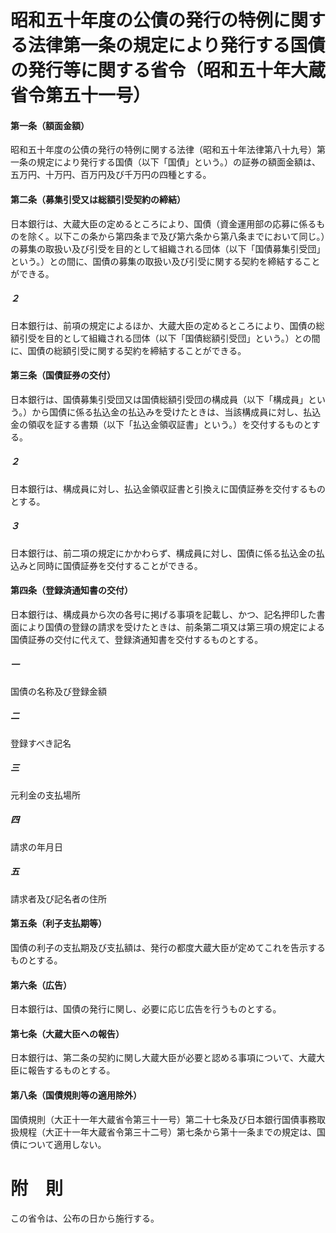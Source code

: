 # 昭和五十年度の公債の発行の特例に関する法律第一条の規定により発行する国債の発行等に関する省令（昭和五十年大蔵省令第五十一号）
#### 第一条（額面金額）
昭和五十年度の公債の発行の特例に関する法律（昭和五十年法律第八十九号）第一条の規定により発行する国債（以下「国債」という。）の証券の額面金額は、五万円、十万円、百万円及び千万円の四種とする。
#### 第二条（募集引受又は総額引受契約の締結）
日本銀行は、大蔵大臣の定めるところにより、国債（資金運用部の応募に係るものを除く。以下この条から第四条まで及び第六条から第八条までにおいて同じ。）の募集の取扱い及び引受を目的として組織される団体（以下「国債募集引受団」という。）との間に、国債の募集の取扱い及び引受に関する契約を締結することができる。
##### ２
日本銀行は、前項の規定によるほか、大蔵大臣の定めるところにより、国債の総額引受を目的として組織される団体（以下「国債総額引受団」という。）との間に、国債の総額引受に関する契約を締結することができる。
#### 第三条（国債証券の交付）
日本銀行は、国債募集引受団又は国債総額引受団の構成員（以下「構成員」という。）から国債に係る払込金の払込みを受けたときは、当該構成員に対し、払込金の領収を証する書類（以下「払込金領収証書」という。）を交付するものとする。
##### ２
日本銀行は、構成員に対し、払込金領収証書と引換えに国債証券を交付するものとする。
##### ３
日本銀行は、前二項の規定にかかわらず、構成員に対し、国債に係る払込金の払込みと同時に国債証券を交付することができる。
#### 第四条（登録済通知書の交付）
日本銀行は、構成員から次の各号に掲げる事項を記載し、かつ、記名押印した書面により国債の登録の請求を受けたときは、前条第二項又は第三項の規定による国債証券の交付に代えて、登録済通知書を交付するものとする。
##### 一
国債の名称及び登録金額
##### 二
登録すべき記名
##### 三
元利金の支払場所
##### 四
請求の年月日
##### 五
請求者及び記名者の住所
#### 第五条（利子支払期等）
国債の利子の支払期及び支払額は、発行の都度大蔵大臣が定めてこれを告示するものとする。
#### 第六条（広告）
日本銀行は、国債の発行に関し、必要に応じ広告を行うものとする。
#### 第七条（大蔵大臣への報告）
日本銀行は、第二条の契約に関し大蔵大臣が必要と認める事項について、大蔵大臣に報告するものとする。
#### 第八条（国債規則等の適用除外）
国債規則（大正十一年大蔵省令第三十一号）第二十七条及び日本銀行国債事務取扱規程（大正十一年大蔵省令第三十二号）第七条から第十一条までの規定は、国債について適用しない。
# 附　則
この省令は、公布の日から施行する。

